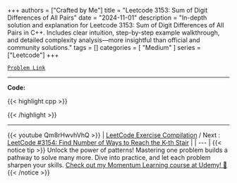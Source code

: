 
+++
authors = ["Crafted by Me"]
title = "Leetcode 3153: Sum of Digit Differences of All Pairs"
date = "2024-11-01"
description = "In-depth solution and explanation for Leetcode 3153: Sum of Digit Differences of All Pairs in C++. Includes clear intuition, step-by-step example walkthrough, and detailed complexity analysis—more insightful than official and community solutions."
tags = []
categories = [
    "Medium"
]
series = ["Leetcode"]
+++



[`Problem Link`](https://leetcode.com/problems/sum-of-digit-differences-of-all-pairs/description/)

---

**Code:**

{{< highlight cpp >}}

{{< /highlight >}}


---
{{< youtube Qm8rHwvhVhQ >}}
| [LeetCode Exercise Compilation](https://grid47.xyz/leetcode/) / Next : [LeetCode #3154: Find Number of Ways to Reach the K-th Stair](https://grid47.xyz/posts/leetcode_3154) |
| --- |
{{< notice tip >}}
Unlock the power of patterns! Mastering one problem builds a pathway to solve many more. Dive into practice, and let each problem sharpen your skills. [Check out my Momentum Learning course at Udemy! 🚀 ](https://www.udemy.com/course/algorithms-and-data-structures-in-cpp/)
{{< /notice >}}

